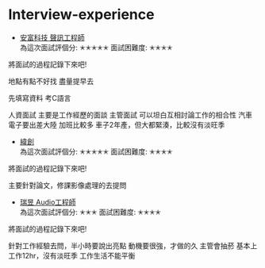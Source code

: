 
# Interview-experience

*   [安富科技  聲訊工程師](#overview)   
為這次面試評個分:
✭✭✭✭✭
面試困難度:
✭✭✭✭

將面試的過程記錄下來吧!


地點有點不好找 盡量提早去

先填寫資料
考C語言

人資面試
   主要是工作經歷的面談
主管面試
  可以坦白互相討論工作的相合性
  汽車電子要出差大陸
  加班比較多
  車子2年產，但大都緊湊，比較沒有淡旺季


*   [緯創](#overview)   
為這次面試評個分:
✭✭✭✭✭
面試困難度:
✭✭✭✭

將面試的過程記錄下來吧!

  
  主要針對論文，修課影像處理的去提問




*   [瑞昱  Audio工程師](#overview)   
為這次面試評個分:
✭✭✭
面試困難度:
✭✭✭✭

將面試的過程記錄下來吧!

針對工作經驗去問，半小時要說出亮點
動機要很強，才做的久
主管會抽菸
基本上工作12hr，沒有淡旺季
工作生活不能平衡







